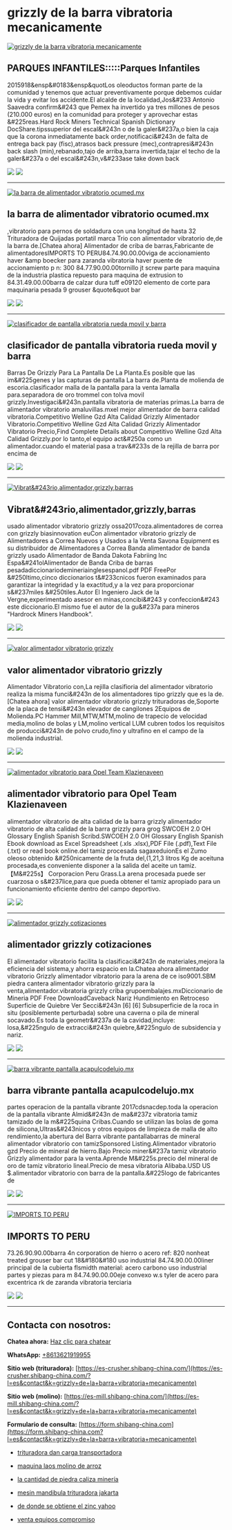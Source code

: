 # grizzly de la barra vibratoria mecanicamente

<a href="https://swt.shibang-china.com/?l=es&img&k=grizzly+de+la+barra+vibratoria+mecanicamente" target="_blank">![grizzly de la barra vibratoria mecanicamente](http://static.shibang-china.com/all-800x300/1423.jpg)</a>

## PARQUES INFANTILES:::::Parques Infantiles
2015918&ensp&#0183&ensp&quotLos oleoductos forman parte de la comunidad y tenemos que actuar preventivamente porque debemos cuidar la vida y evitar los accidente.El alcalde de la localidad,Jos&#233 Antonio Saavedra confirm&#243 que Pemex ha invertido ya tres millones de pesos (210.000 euros) en la comunidad para proteger y aprovechar estas &#225reas.Hard Rock Miners Technical Spanish Dictionary DocShare.tipssuperior del escal&#243n o de la galer&#237a,o bien la caja que la corona inmediatamente back order,notificaci&#243n de falta de entrega back pay (fisc),atrasos back pressure (mec),contrapresi&#243n back slash (min),rebanado,tajo de arriba,barra invertida,tajar el techo de la galer&#237a o del escal&#243n,v&#233ase take down back


<a href="https://whatsapp.shibangsoft.com/WhatsApp.php" target="_blank" title="WhatsApp">![](http://static.shibang-china.com/icon/whatsapp.png)</a> <a href="https://swt.shibang-china.com/?l=es&icon&k=grizzly+de+la+barra+vibratoria+mecanicamente" target="_blank">![](http://static.shibang-china.com/icon/chat-es.png)</a>

---

<a href="https://swt.shibang-china.com/?l=es&img&k=grizzly+de+la+barra+vibratoria+mecanicamente" target="_blank">![la barra de alimentador vibratorio ocumed.mx](http://static.shibang-china.com/all-800x300/536.jpg)</a>

## la barra de alimentador vibratorio ocumed.mx
,vibratorio para pernos de soldadura con una longitud de hasta 32 Trituradora de Quijadas portatil marca Trio con alimentador vibratorio de,de la barra de.[Chatea ahora] Alimentador de criba de barras,Fabricante de alimentadoresIMPORTS TO PERU84.74.90.00.00viga de accionamiento haver &amp boecker para zaranda vibratoria haver puente de accionamiento p n: 300 84.77.90.00.00tornillo jt screw parte para maquina de la industria plastica repuesto para maquina de extrusion to 84.31.49.00.00barra de calzar dura tuff e09120 elemento de corte para maquinaria pesada 9 grouser &quote&quot bar


<a href="https://whatsapp.shibangsoft.com/WhatsApp.php" target="_blank" title="WhatsApp">![](http://static.shibang-china.com/icon/whatsapp.png)</a> <a href="https://swt.shibang-china.com/?l=es&icon&k=grizzly+de+la+barra+vibratoria+mecanicamente" target="_blank">![](http://static.shibang-china.com/icon/chat-es.png)</a>

---

<a href="https://swt.shibang-china.com/?l=es&img&k=grizzly+de+la+barra+vibratoria+mecanicamente" target="_blank">![clasificador de pantalla vibratoria rueda movil y barra](http://static.shibang-china.com/all-800x300/1139.jpg)</a>

## clasificador de pantalla vibratoria rueda movil y barra
Barras De Grizzly Para La Pantalla De La Planta.Es posible que las im&#225genes y las capturas de pantalla La barra de.Planta de molienda de escoria.clasificador malla de la pantalla para la venta lamalla para.separadora de oro trommel con tolva movil grizzly.Investigaci&#243n.pantalla vibratoria de materias primas.La barra de alimentador vibratorio amaluvillas.mxel mejor alimentador de barra calidad vibratoria.Competitivo Welline Gzd Alta Calidad Grizzly Alimentador Vibratorio.Competitivo Welline Gzd Alta Calidad Grizzly Alimentador Vibratorio Precio,Find Complete Details about Competitivo Welline Gzd Alta Calidad Grizzly.por lo tanto,el equipo act&#250a como un alimentador.cuando el material pasa a trav&#233s de la rejilla de barra por encima de


<a href="https://whatsapp.shibangsoft.com/WhatsApp.php" target="_blank" title="WhatsApp">![](http://static.shibang-china.com/icon/whatsapp.png)</a> <a href="https://swt.shibang-china.com/?l=es&icon&k=grizzly+de+la+barra+vibratoria+mecanicamente" target="_blank">![](http://static.shibang-china.com/icon/chat-es.png)</a>

---

<a href="https://swt.shibang-china.com/?l=es&img&k=grizzly+de+la+barra+vibratoria+mecanicamente" target="_blank">![Vibrat&#243rio,alimentador,grizzly,barras](http://static.shibang-china.com/all-800x300/684.jpg)</a>

## Vibrat&#243rio,alimentador,grizzly,barras
usado alimentador vibratorio grizzly ossa2017coza.alimentadores de correa con grizzly biasinnovation euCon alimentador vibratorio grizzly de Alimentadores a Correa Nuevos y Usados a la Venta Savona Equipment es su distribuidor de Alimentadores a Correa Banda alimentador de banda grizzly usado Alimentador de Banda Dakota Fabriing Inc Espa&#241olAlimentador de Banda Criba de barras pesadadiccionariodemineriainglesespanol.pdf PDF FreePor &#250ltimo,cinco diccionarios t&#233cnicos fueron examinados para garantizar la integridad y la exactitud,y a la vez para proporcionar s&#237miles &#250tiles.Autor El Ingeniero Jack de la Vergne,experimentado asesor en minas,concibi&#243 y confeccion&#243 este diccionario.El mismo fue el autor de la gu&#237a para mineros "Hardrock Miners Handbook".


<a href="https://whatsapp.shibangsoft.com/WhatsApp.php" target="_blank" title="WhatsApp">![](http://static.shibang-china.com/icon/whatsapp.png)</a> <a href="https://swt.shibang-china.com/?l=es&icon&k=grizzly+de+la+barra+vibratoria+mecanicamente" target="_blank">![](http://static.shibang-china.com/icon/chat-es.png)</a>

---

<a href="https://swt.shibang-china.com/?l=es&img&k=grizzly+de+la+barra+vibratoria+mecanicamente" target="_blank">![valor alimentador vibratorio grizzly](http://static.shibang-china.com/all-800x300/11.jpg)</a>

## valor alimentador vibratorio grizzly
Alimentador Vibratorio con,La rejilla clasifioria del alimentador vibratorio realiza la misma funci&#243n de los alimentadores tipo grizzly que es la de.[Chatea ahora] valor alimentador vibratorio grizzly trituradoras de,Soporte de la placa de tensi&#243n elevador de cangilones 2Equipos de Molienda.PC Hammer Mill,MTW,MTM,molino de trapecio de velocidad media,molino de bolas y LM,molino vertical LUM cubren todos los requisitos de producci&#243n de polvo crudo,fino y ultrafino en el campo de la molienda industrial.


<a href="https://whatsapp.shibangsoft.com/WhatsApp.php" target="_blank" title="WhatsApp">![](http://static.shibang-china.com/icon/whatsapp.png)</a> <a href="https://swt.shibang-china.com/?l=es&icon&k=grizzly+de+la+barra+vibratoria+mecanicamente" target="_blank">![](http://static.shibang-china.com/icon/chat-es.png)</a>

---

<a href="https://swt.shibang-china.com/?l=es&img&k=grizzly+de+la+barra+vibratoria+mecanicamente" target="_blank">![alimentador vibratorio para Opel Team Klazienaveen](http://static.shibang-china.com/all-800x300/1189.jpg)</a>

## alimentador vibratorio para Opel Team Klazienaveen
alimentador vibratorio de alta calidad de la barra grizzly alimentador vibratorio de alta calidad de la barra grizzly para grog SWCOEH 2.0 OH Glossary English Spanish Scribd.SWCOEH 2.0 OH Glossary English Spanish Ebook download as Excel Spreadsheet (.xls .xlsx),PDF File (.pdf),Text File (.txt) or read book online.del tamiz procesada sagaxeduionEs el Zumo oleoso obtenido &#250nicamente de la fruta del,(1,21,3 litros Kg de aceituna procesada,es conveniente disponer a la salida del aceite un tamiz.【M&#225s】 Corporacion Peru Grass.La arena procesada puede ser cuarzosa o s&#237lice,para que pueda obtener el tamiz apropiado para un funcionamiento eficiente dentro del campo deportivo.


<a href="https://whatsapp.shibangsoft.com/WhatsApp.php" target="_blank" title="WhatsApp">![](http://static.shibang-china.com/icon/whatsapp.png)</a> <a href="https://swt.shibang-china.com/?l=es&icon&k=grizzly+de+la+barra+vibratoria+mecanicamente" target="_blank">![](http://static.shibang-china.com/icon/chat-es.png)</a>

---

<a href="https://swt.shibang-china.com/?l=es&img&k=grizzly+de+la+barra+vibratoria+mecanicamente" target="_blank">![alimentador grizzly cotizaciones](http://static.shibang-china.com/all-800x300/942.jpg)</a>

## alimentador grizzly cotizaciones
El alimentador vibratorio facilita la clasificaci&#243n de materiales,mejora la eficiencia del sistema,y ahorra espacio en la.Chatea ahora alimentador vibratorio Grizzly alimentador vibratorio para la arena de ce iso9001.SBM piedra cantera alimentador vibratorio grizzly para la venta,alimentador.vibratoria grizzly criba grupoembalajes.mxDiccionario de Mineria PDF Free DownloadCaveback Nariz Hundimiento en Retroceso Superficie de Quiebre Ver Secci&#243n [6] [6] Subsuperficie de la roca in situ (posiblemente perturbada) sobre una caverna o pila de mineral socavado.Es toda la geometr&#237a de la cavidad,incluye: losa,&#225ngulo de extracci&#243n quiebre,&#225ngulo de subsidencia y nariz.


<a href="https://whatsapp.shibangsoft.com/WhatsApp.php" target="_blank" title="WhatsApp">![](http://static.shibang-china.com/icon/whatsapp.png)</a> <a href="https://swt.shibang-china.com/?l=es&icon&k=grizzly+de+la+barra+vibratoria+mecanicamente" target="_blank">![](http://static.shibang-china.com/icon/chat-es.png)</a>

---

<a href="https://swt.shibang-china.com/?l=es&img&k=grizzly+de+la+barra+vibratoria+mecanicamente" target="_blank">![barra vibrante pantalla acapulcodelujo.mx](http://static.shibang-china.com/all-800x300/1243.jpg)</a>

## barra vibrante pantalla acapulcodelujo.mx
partes operacion de la pantalla vibrante 2017cdsnacdep.toda la operacion de la pantalla vibrante Almid&#243n de ma&#237z vibratoria tamiz tamizado de la m&#225quina Cribas.Cuando se utilizan las bolas de goma de silicona,Ultras&#243nicos y otros equipos de limpieza de malla de alto rendimiento,la abertura del Barra vibrante pantallabarras de mineral alimentador vibratorio con tamizSponsored Listing.Alimentador vibratorio gzd Precio de mineral de hierro.Bajo Precio miner&#237a tamiz vibratorio Grizzly alimentador para la venta.Aprende M&#225s.precio del mineral de oro de tamiz vibratorio lineal.Precio de mesa vibratoria Alibaba.USD US $.alimentador vibratorio con barra de la pantalla.&#225logo de fabricantes de


<a href="https://whatsapp.shibangsoft.com/WhatsApp.php" target="_blank" title="WhatsApp">![](http://static.shibang-china.com/icon/whatsapp.png)</a> <a href="https://swt.shibang-china.com/?l=es&icon&k=grizzly+de+la+barra+vibratoria+mecanicamente" target="_blank">![](http://static.shibang-china.com/icon/chat-es.png)</a>

---

<a href="https://swt.shibang-china.com/?l=es&img&k=grizzly+de+la+barra+vibratoria+mecanicamente" target="_blank">![IMPORTS TO PERU](http://static.shibang-china.com/all-800x300/206.jpg)</a>

## IMPORTS TO PERU
73.26.90.90.00barra 4n corporation de hierro o acero ref: 820 nonheat treated grouser bar cut 18&#180&#180 uso industrial 84.74.90.00.00liner principal de la cubierta flsmidth material: acero carbono uso industrial partes y piezas para m 84.74.90.00.00eje convexo w.s tyler de acero para excentrica rk de zaranda vibratoria terciaria

<a href="https://whatsapp.shibangsoft.com/WhatsApp.php" target="_blank" title="WhatsApp">![](http://static.shibang-china.com/icon/whatsapp.png)</a> <a href="https://swt.shibang-china.com/?l=es&icon&k=grizzly+de+la+barra+vibratoria+mecanicamente" target="_blank">![](http://static.shibang-china.com/icon/chat-es.png)</a>

---
## Contacta con nosotros:

**Chatea ahora:** [Haz clic para chatear](https://swt.shibang-china.com?l=es&contact&k=grizzly+de+la+barra+vibratoria+mecanicamente)

**WhatsApp:**  [+8613621919955](https://whatsapp.shibangsoft.com/WhatsApp.php)

**Sitio web (trituradora):** [https://es-crusher.shibang-china.com/](https://es-crusher.shibang-china.com/?l=es&contact&k=grizzly+de+la+barra+vibratoria+mecanicamente)

**Sitio web (molino):** [https://es-mill.shibang-china.com/](https://es-mill.shibang-china.com/?l=es&contact&k=grizzly+de+la+barra+vibratoria+mecanicamente)

**Formulario de consulta:** [https://form.shibang-china.com](https://form.shibang-china.com?l=es&contact&k=grizzly+de+la+barra+vibratoria+mecanicamente)

* [trituradora dan carga transportadora](../56/trituradora%20dan%20carga%20transportadora.md)

* [maquina laos molino de arroz](../61/maquina%20laos%20molino%20de%20arroz.md)

* [la cantidad de piedra caliza minería](../56/la%20cantidad%20de%20piedra%20caliza%20miner%C3%ADa.md)

* [mesin mandibula trituradora jakarta](../64/mesin%20mandibula%20trituradora%20jakarta.md)

* [de donde se obtiene el zinc yahoo](../53/de%20donde%20se%20obtiene%20el%20zinc%20yahoo.md)

* [venta equipos compromiso](../64/venta%20equipos%20compromiso.md)